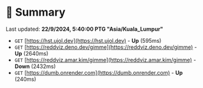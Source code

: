 # 📖 Summary
Last updated: **22/9/2024, 5:40:00 PTG "Asia/Kuala_Lumpur"**

- `GET` [https://hst.ujol.dev](https://hst.ujol.dev) - **Up** (595ms)
- `GET` [https://reddviz.deno.dev/gimme](https://reddviz.deno.dev/gimme) - **Up** (2640ms)
- `GET` [https://reddviz.amar.kim/gimme](https://reddviz.amar.kim/gimme) - **Down** (2432ms)
- `GET` [https://dumb.onrender.com](https://dumb.onrender.com) - **Up** (240ms)
